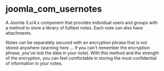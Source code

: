 # joomla_com_usernotes
A Joomla 3.x/4.x component that provides individual users and groups with a method to store a library of fulltext notes. Each note can also have attachments.

Notes can be separately secured with an encryption phrase that is not stored anywhere (warning here ... if you can't remember the encryption phrase, you've lost the data in your note). With this method and the strength of the encryption, you can feel comfortable in storing the most confidential of information in your notes.
